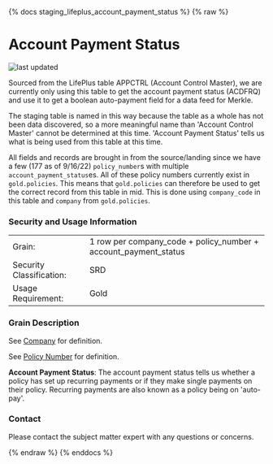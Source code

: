 {% docs staging_lifeplus_account_payment_status %}
{% raw %}

# Account Payment Status

![last updated](assets/update_badges/staging_lifeplus_account_payment_status.svg)

Sourced from the LifePlus table APPCTRL (Account Control Master), we are currently only using 
this table to get the account payment status (ACDFRQ) and use it to get a boolean auto-payment
field for a data feed for Merkle.

The staging table is named in this way because the table as a whole has not been data discovered,
so a more meaningful name than 'Account Control Master' cannot be determined at this time.
'Account Payment Status' tells us what is being used from this table at this time.

All fields and records are brought in from the source/landing since we have a few (177 as of
9/16/22) `policy_number`s with multiple `account_payment_status`es. All of these policy numbers
currently exist in `gold.policies`. This means that `gold.policies` can therefore be used to
get the correct record from this table in mid. This is done using `company_code` in this table
and `company` from `gold.policies`.

### Security and Usage Information
|     |     |
| --- | --- |
| Grain:                   | 1 row per company_code + policy_number + account_payment_status |
| Security Classification: | SRD |
| Usage Requirement:       | Gold |

### Grain Description
See [Company](https://dataplatformdocs.aaalife-data.com/#!/exposure/docs.business_glossary.glossary#company)
for definition.

See [Policy Number](https://dataplatformdocs.aaalife-data.com/#!/exposure/docs.business_glossary.glossary#policy_number)
for definition.

**Account Payment Status**: The account payment status tells us whether a policy has set up
recurring payments or if they make single payments on their policy. Recurring payments are
also known as a policy being on 'auto-pay'.

### Contact
Please contact the subject matter expert with any questions or concerns.

{% endraw %}
{% enddocs %}
